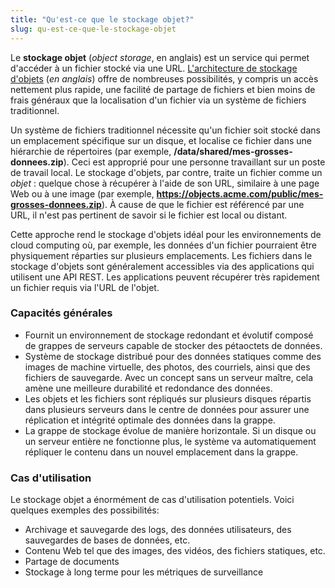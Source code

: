 ```yaml
---
title: "Qu'est-ce que le stockage objet?"
slug: qu-est-ce-que-le-stockage-objet
---
```



Le **stockage objet** (*object storage*, en anglais) est un service qui permet d'accéder à un fichier stocké via une URL. [L'architecture de stockage d'objets](https://en.wikipedia.org/wiki/Object_storage) (*en anglais*) offre de nombreuses possibilités, y compris un accès nettement plus rapide, une facilité de partage de fichiers et bien moins de frais généraux que la localisation d'un fichier via un système de fichiers traditionnel.

Un système de fichiers traditionnel nécessite qu'un fichier soit stocké dans un emplacement spécifique sur un disque, et localise ce fichier dans une hiérarchie de répertoires (par exemple, **/data/shared/mes-grosses-donnees.zip**). Ceci est approprié pour une personne travaillant sur un poste de travail local. Le stockage d'objets, par contre, traite un fichier comme un *objet* : quelque chose à récupérer à l'aide de son URL, similaire à une page Web ou à une image (par exemple, **https://objects.acme.com/public/mes-grosses-donnees.zip**). À cause de que le fichier est référencé par une URL, il n'est pas pertinent de savoir si le fichier est local ou distant.

Cette approche rend le stockage d'objets idéal pour les environnements de cloud computing où, par exemple, les données d'un fichier pourraient être physiquement réparties sur plusieurs emplacements. Les fichiers dans le stockage d'objets sont généralement accessibles via des applications qui utilisent une API REST. Les applications peuvent récupérer très rapidement un fichier requis via l'URL de l'objet.

### Capacités générales

- Fournit un environnement de stockage redondant et évolutif composé de grappes de serveurs capable de stocker des pétaoctets de données.
- Système de stockage distribué pour des données statiques comme des images de machine virtuelle, des photos, des courriels, ainsi que des fichiers de sauvegarde. Avec un concept sans un serveur maître, cela amène une meilleure durabilité et redondance des données.
- Les objets et les fichiers sont répliqués sur plusieurs disques répartis dans plusieurs serveurs dans le centre de données pour assurer une réplication et intégrité optimale des données dans la grappe.
- La grappe de stockage évolue de manière horizontale. Si un disque ou un serveur entière ne fonctionne plus, le système va automatiquement répliquer le contenu dans un nouvel emplacement dans la grappe.

### Cas d'utilisation

Le stockage objet a énormément de cas d'utilisation potentiels. Voici quelques exemples des possibilités:

- Archivage et sauvegarde des logs, des données utilisateurs, des sauvegardes de bases de données, etc.
- Contenu Web tel que des images, des vidéos, des fichiers statiques, etc.
- Partage de documents
- Stockage à long terme pour les métriques de surveillance
